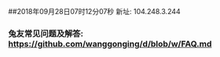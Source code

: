 ##2018年09月28日07时12分07秒 新址: 104.248.3.244
### 兔友常见问题及解答: https://github.com/wanggonging/d/blob/w/FAQ.md
